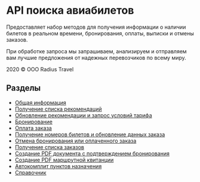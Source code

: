 API поиска авиабилетов‎
======================

Предоставляет набор методов для получения информации о наличии билетов в реальном времени, бронирования, оплаты, выписки и отмены заказов.

При обработке запроса мы запрашиваем, анализируем и отправляем вам лучшие предложения от надежных перевозчиков по всему миру.

2020 © OOO Radius Travel

Разделы
-------

* [Общая информация](general-info.md)
* [Получение списка рекомендаций](search-flight-list.md)
* [Обновление рекомендации и запрос условий тарифа](single-flight-update.md)
* [Бронирование](booking.md)
* [Оплата заказа](payment.md)
* [Получение номеров билетов и обновление данных заказа](single-order-update.md)
* [Отмена бронирования или оплаченного заказа](cancel.md)
* [Получение списка заказов](search-order-list.md)
* [Создание PDF документа с подтверждением бронирования](booking-pdf.md)
* [Создание PDF маршрутной квитанции](ticket-pdf.md)
* [Автокомплит пунктов назначения](autocomplit.md)
* [Справочник](guide.md)

